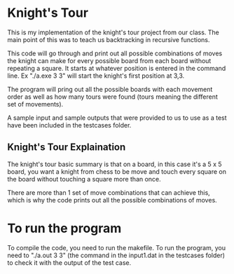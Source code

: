 # Knight's Tour
This is my implementation of the knight's tour project from our class. The main point of this was to teach us backtracking in recursive functions.

This code will go through and print out all possible combinations of moves the knight can make for every possible board from each board without repeating a square.
It starts at whatever position is entered in the command line. Ex "./a.exe 3 3" will start the knight's first position at 3,3. 

The program will pring out all the possible boards with each movement order as well as how many tours were found (tours meaning the different set of movements).

A sample input and sample outputs that were provided to us to use as a test have been included in the testcases folder.

## Knight's Tour Explaination
The knight's tour basic summary is that on a board, in this case it's a 5 x 5 board, you want a knight from chess to be move and touch every square on the board without touching a square more than once.

There are more than 1 set of move combinations that can achieve this, which is why the code prints out all the possible combinations of moves.

# To run the program
To compile the code, you need to run the makefile. To run the program, you need to "./a.out 3 3" (the command in the input1.dat in the testcases folder) to check it with the output of the test case.
